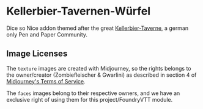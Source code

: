 # Kellerbier-Tavernen-Würfel
Dice so Nice addon themed after the great [Kellerbier-Taverne](https://discord.gg/kellerbiertaverne), a german only Pen and Paper Community.


## Image Licenses
The `texture` images are created with Midjourney, so the rights belongs to the owner/creator (Zombiefleischer & Gwarlini) as described in section 4 of [Midjourney's Terms of Service](https://docs.midjourney.com/docs/terms-of-service).

The `faces` images belong to their respective owners, and we have an exclusive right of using them for this project/FoundryVTT module.
